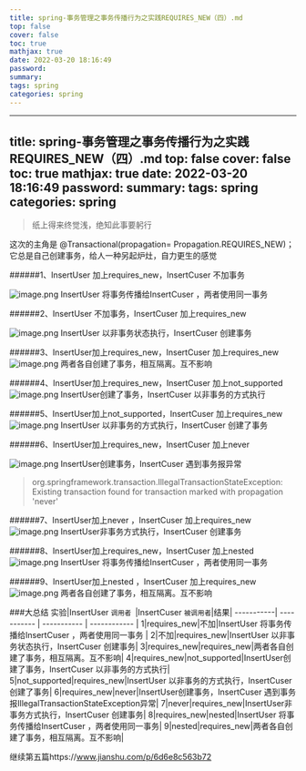 ```yaml
---
title: spring-事务管理之事务传播行为之实践REQUIRES_NEW（四）.md
top: false
cover: false
toc: true
mathjax: true
date: 2022-03-20 18:16:49
password:
summary:
tags: spring
categories: spring
---
```

---
title: spring-事务管理之事务传播行为之实践REQUIRES_NEW（四）.md
top: false
cover: false
toc: true
mathjax: true
date: 2022-03-20 18:16:49
password:
summary:
tags: spring
categories: spring
---
> 纸上得来终觉浅，绝知此事要躬行


这次的主角是    @Transactional(propagation= Propagation.REQUIRES_NEW)；它总是自己创建事务，给人一种另起炉灶，自力更生的感觉


######1、InsertUser 加上requires_new，InsertCuser 不加事务
 
![image.png](https://upload-images.jianshu.io/upload_images/13965490-517e41ff637d01d8.png?imageMogr2/auto-orient/strip%7CimageView2/2/w/1240)
InsertUser 将事务传播给InsertCuser ，两者使用同一事务

######2、InsertUser 不加事务，InsertCuser  加上requires_new

![image.png](https://upload-images.jianshu.io/upload_images/13965490-913611d39e489e68.png?imageMogr2/auto-orient/strip%7CimageView2/2/w/1240)
InsertUser 以非事务状态执行，InsertCuser  创建事务

######3、InsertUser加上requires_new，InsertCuser  加上requires_new
![image.png](https://upload-images.jianshu.io/upload_images/13965490-96f72d1e99e25204.png?imageMogr2/auto-orient/strip%7CimageView2/2/w/1240)
两者各自创建了事务，相互隔离。互不影响

######4、InsertUser加上requires_new，InsertCuser  加上not_supported
![image.png](https://upload-images.jianshu.io/upload_images/13965490-3f0e6c0c641aed16.png?imageMogr2/auto-orient/strip%7CimageView2/2/w/1240)
InsertUser创建了事务，InsertCuser  以非事务的方式执行

######5、InsertUser加上not_supported，InsertCuser  加上requires_new
![image.png](https://upload-images.jianshu.io/upload_images/13965490-aa82b9b0b64056a1.png?imageMogr2/auto-orient/strip%7CimageView2/2/w/1240)
InsertUser 以非事务的方式执行，InsertCuser  创建了事务

######6、InsertUser加上requires_new，InsertCuser 加上never

![image.png](https://upload-images.jianshu.io/upload_images/13965490-e87eba3e9596361b.png?imageMogr2/auto-orient/strip%7CimageView2/2/w/1240)
InsertUser创建事务，InsertCuser 遇到事务报异常
> org.springframework.transaction.IllegalTransactionStateException: Existing transaction found for transaction marked with propagation 'never'


######7、InsertUser加上never ，InsertCuser 加上requires_new
![image.png](https://upload-images.jianshu.io/upload_images/13965490-7dddfd3c4bd8b9b1.png?imageMogr2/auto-orient/strip%7CimageView2/2/w/1240)
InsertUser非事务方式执行，InsertCuser 创建事务

######8、InsertUser加上requires_new，InsertCuser 加上nested
 ![image.png](https://upload-images.jianshu.io/upload_images/13965490-8c0c82ee44370161.png?imageMogr2/auto-orient/strip%7CimageView2/2/w/1240)
InsertUser 将事务传播给InsertCuser ，两者使用同一事务


######9、InsertUser加上nested ，InsertCuser 加上requires_new
![image.png](https://upload-images.jianshu.io/upload_images/13965490-b7f55ed62f8738cf.png?imageMogr2/auto-orient/strip%7CimageView2/2/w/1240)
两者各自创建了事务，相互隔离。互不影响




###大总结
实验|InsertUser `调用者 `|InsertCuser `被调用者`|结果|
 -----------| ----------- | ----------- | ------------ |
1|requires_new|不加|InsertUser 将事务传播给InsertCuser ，两者使用同一事务 |
2|不加|requires_new|InsertUser 以非事务状态执行，InsertCuser 创建事务|
3|requires_new|requires_new|两者各自创建了事务，相互隔离。互不影响|
4|requires_new|not_supported|InsertUser创建了事务，InsertCuser 以非事务的方式执行|
5|not_supported|requires_new|InsertUser 以非事务的方式执行，InsertCuser 创建了事务|
6|requires_new|never|InsertUser创建事务，InsertCuser 遇到事务报IllegalTransactionStateException异常|
7|never|requires_new|InsertUser非事务方式执行，InsertCuser 创建事务|
8|requires_new|nested|InsertUser 将事务传播给InsertCuser ，两者使用同一事务|
9|nested|requires_new|两者各自创建了事务，相互隔离。互不影响|

继续第五篇https://www.jianshu.com/p/6d6e8c563b72
